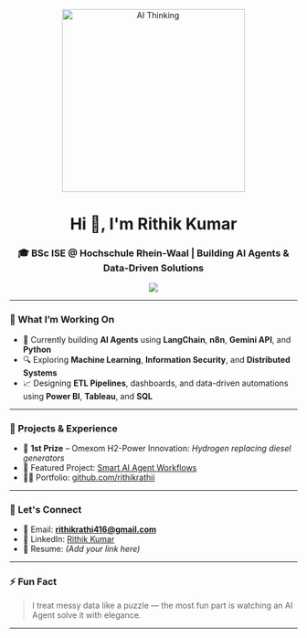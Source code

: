 <p align="center">
  <img src="https://media.giphy.com/media/qgQUggAC3Pfv687qPC/giphy.gif" width="320" alt="AI Thinking">
</p>

<h1 align="center">Hi 👋, I'm Rithik Kumar</h1>
<h3 align="center">🎓 BSc ISE @ Hochschule Rhein-Waal | Building AI Agents & Data-Driven Solutions</h3>

<p align="center">
  <img src="https://skillicons.dev/icons?i=python,cpp,c,java,nodejs,sql,numpy,pandas,scikitlearn,tensorflow,powerbi,tableau,docker,git,github" />
</p>

---

### 🚀 What I’m Working On
- 🤖 Currently building **AI Agents** using **LangChain**, **n8n**, **Gemini API**, and **Python**
- 🔍 Exploring **Machine Learning**, **Information Security**, and **Distributed Systems**
- 📈 Designing **ETL Pipelines**, dashboards, and data-driven automations using **Power BI**, **Tableau**, and **SQL**

---

### 💼 Projects & Experience
- 🥇 **1st Prize** – Omexom H2-Power Innovation: *Hydrogen replacing diesel generators*
- 🧠 Featured Project: [Smart AI Agent Workflows](https://github.com/rithikrathii/AI-Automation-With-Smart-Workflows-)
- 👨‍💻 Portfolio: [github.com/rithikrathii](https://github.com/rithikrathii)

---

### 🤝 Let's Connect
- 📧 Email: **rithikrathi416@gmail.com**
- 💼 LinkedIn: [Rithik Kumar](https://www.linkedin.com/in/rithik12/)
- 📄 Resume: *(Add your link here)*

---

### ⚡ Fun Fact
> I treat messy data like a puzzle — the most fun part is watching an AI Agent solve it with elegance.

---

